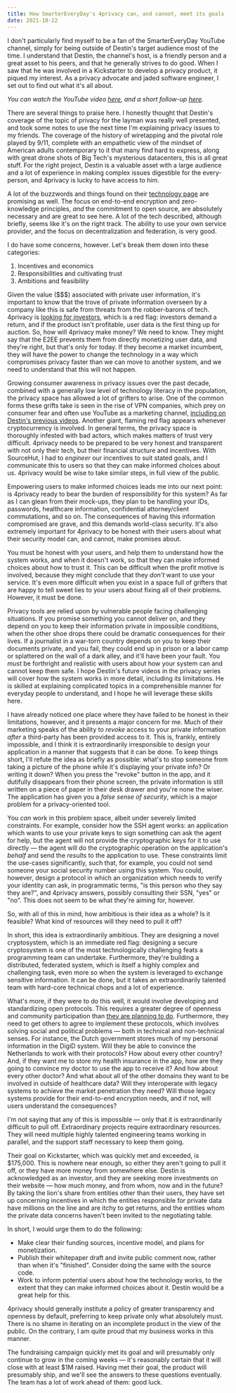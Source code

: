 ```yaml
---
title: How SmarterEveryDay's 4privacy can, and cannot, meet its goals
date: 2021-10-22
---
```


I don't particularly find myself to be a fan of the SmarterEveryDay YouTube
channel, simply for being outside of Destin's target audience most of the time.
I understand that Destin, the channel's host, is a friendly person and a great
asset to his peers, and that he generally strives to do good. When I saw that he
was involved in a Kickstarter to develop a privacy product, it piqued my
interest. As a privacy advocate and jaded software engineer, I set out to find
out what it's all about.

*You can watch the YouTube video [here][0], and a short follow-up [here][1].*

[0]: https://www.youtube.com/watch?v=KMtrY6lbjcY
[1]: https://www.youtube.com/watch?v=Hy6STq337qo

There are several things to praise here. I honestly thought that Destin's
coverage of the topic of privacy for the layman was really well presented, and
took some notes to use the next time I'm explaining privacy issues to my
friends. The coverage of the history of wiretapping and the pivotal role played
by 9/11, complete with an empathetic view of the mindset of American adults
contemporary to it that many find hard to express, along with great drone shots
of Big Tech's mysterious datacenters, this is all great stuff. For the right
project, Destin is a valuable asset with a large audience and a lot of
experience in making complex issues digestible for the every-person, and
4privacy is lucky to have access to him.

A lot of the buzzwords and things found on their [technology page][2] are
promising as well. The focus on end-to-end encryption and zero-knowledge
principles, *and* the commitment to open source, are absolutely necessary and
are great to see here. A lot of the tech described, although briefly, seems like
it's on the right track. The ability to use your own service provider, and the
focus on decentralization and federation, is very good.

[2]: https://4privacy.com/our-technology/

I do have some concerns, however. Let's break them down into these categories:

1. Incentives and economics
2. Responsibilities and cultivating trust
3. Ambitions and feasibility

Given the value ($$$) associated with private user information, it's important
to know that the trove of private information overseen by a company like this is
safe from threats from the robber-barons of tech. 4privacy is [looking for
investors][3], which is a red flag: investors demand a return, and if the
product isn't profitable, user data is the first thing up for auction. So, how
will 4privacy make money? We need to know. They might say that the E2EE prevents
them from directly monetizing user data, and they're right, but that's only for
today. If they become a market incumbent, they will have the power to change the
technology in a way which compromises privacy faster than we can move to another
system, and we need to understand that this will not happen.

[3]: https://4privacy.com/contact-us/

Growing consumer awareness in privacy issues over the past decade, combined with
a generally low level of technology literacy in the population, the privacy
space has allowed a lot of grifters to arise. One of the common forms these
grifts take is seen in the rise of VPN companies, which prey on consumer fear
and often use YouTube as a marketing channel, [including on Destin's previous
videos][4]. Another giant, flaming red flag appears whenever cryptocurrency is
involved. In general terms, the privacy space is thoroughly infested with bad
actors, which makes matters of trust very difficult. 4privacy needs to be
prepared to be very honest and transparent with not only their tech, but their
financial structure and incentives. With SourceHut, I had to *engineer* our
incentives to suit stated goals, and I communicate this to users so that they
can make informed choices about us. 4privacy would be wise to take similar
steps, in full view of the public.

[4]: https://www.youtube.com/watch?v=OdPoVi_h0r0

Empowering users to make informed choices leads me into our next point: is
4privacy ready to bear the burden of responsibility for this system? As far as I
can glean from their mock-ups, they plan to be handling your IDs, passwords,
healthcare information, confidential attorney/client commutations, and so on.
The consequences of having this information compromised are grave, and this
demands world-class security. It's also extremely important for 4privacy to be
honest with their users about what their security model can, and cannot, make
promises about.

You must be honest with your users, and help them to understand how the system
works, and when it doesn't work, so that they can make informed choices about
how to trust it. This can be difficult when the profit motive is involved,
because they might conclude that they *don't* want to use your service. It's
even more difficult when you exist in a space full of grifters that are happy to
tell sweet lies to your users about fixing all of their problems. However, it
must be done.

Privacy tools are relied upon by vulnerable people facing challenging
situations. If you promise something you cannot deliver on, and they depend on
you to keep their information private in impossible conditions, when the other
shoe drops there could be dramatic consequences for their lives. If a journalist
in a war-torn country depends on you to keep their documents private, and you
fail, they could end up in prison or a labor camp or splattered on the wall of a
dark alley, and it'll have been your fault. You *must* be forthright and
realistic with users about how your system can and cannot keep them safe. I hope
Destin's future videos in the privacy series will cover how the system works in
more detail, including its limitations. He is skilled at explaining complicated
topics in a comprehensible manner for everyday people to understand, and I hope
he will leverage these skills here.

I have already noticed one place where they have failed to be honest in their
limitations, however, and it presents a major concern for me. Much of their
marketing speaks of the ability to *revoke* access to your private information
*after* a third-party has been provided access to it. This is, frankly, entirely
impossible, and I think it is extraordinarily irresponsible to design your
application in a manner that suggests that it can be done. To keep things short,
I'll refute the idea as briefly as possible: what's to stop someone from taking
a picture of the phone while it's displaying your private info? Or writing it
down? When you press the "revoke" button in the app, and it dutifully disappears
from their phone screen, the private information is still written on a piece of
paper in their desk drawer and you're none the wiser. The application has given
you a *false sense of security*, which is a major problem for a privacy-oriented
tool.

You *can* work in this problem space, albeit under severely limited constraints.
For example, consider how the SSH agent works: an application which wants to use
your private keys to sign something can ask the agent for help, but the agent
will not provide the cryptographic keys for it to use directly &mdash; the agent
will do the cryptographic operation on the application's *behalf* and send the
*results* to the application to use. These constraints limit the use-cases
significantly, such that, for example, you could not send someone your social
security number using this system. You could, however, design a protocol in
which an organization which needs to verify your identity can ask, in
programmatic terms, "is this person who they say they are?", and 4privacy
answers, possibly consulting their SSN, "yes" or "no". This does not seem to be
what they're aiming for, however.

So, with all of this in mind, how ambitious is their idea as a whole? Is it
feasible? What kind of resources will they need to pull it off?

In short, this idea is extraordinarily ambitious. They are designing a novel
cryptosystem, which is an immediate red flag: designing a secure cryptosystem is
one of the most technologically challenging feats a programming team can
undertake. Furthermore, they're building a distributed, federated system, which
is itself a highly complex and challenging task, even more so when the system is
leveraged to exchange sensitive information. It can be done, but it takes an
extraordinarily talented team with hard-core technical chops and a lot of
experience.

What's more, if they were to do this well, it would involve developing and
standardizing open protocols. This requires a greater degree of openness and
community participation than [they are planning to do][5]. Furthermore, they
need to get others to agree to implement these protocols, which involves solving
social and political problems &mdash; both in technical and non-technical
senses. For instance, the Dutch government stores much of my personal
information in the DigiD system. Will they be able to convince the Netherlands
to work with their protocols? How about every other country? And, if they want
me to store my health insurance in the app, how are they going to convince my
doctor to use the app to receive it? And how about every other doctor? And what
about all of the other domains they want to be involved in outside of healthcare
data? Will they interoperate with legacy systems to achieve the market
penetration they need? Will those legacy systems provide for their end-to-end
encryption needs, and if not, will users understand the consequences?

[5]: https://github.com/4PrivacyEngine/4PrivacyEngine-Core

I'm not saying that any of this is impossible &mdash; only that it is
extraordinarily difficult to pull off. Extraordinary projects require
extraordinary resources.  They will need multiple highly talented engineering
teams working in parallel, and the support staff necessary to keep them going.

Their goal on Kickstarter, which was quickly met and exceeded, is $175,000. This
is nowhere near enough, so either they aren't going to pull it off, or they have
more money from somewhere else. Destin is acknowledged as an investor, and they
are seeking more investments on their website &mdash; how much money, and from
whom, now and in the future? By taking the lion's share from entities other than
their users, they have set up concerning incentives in which the entities
responsible for private data have millions on the line and are itchy to get
returns, and the entities whom the private data concerns haven't been invited to
the negotiating table.

In short, I would urge them to do the following:

- Make clear their funding sources, incentive model, and plans for monetization.
- Publish their whitepaper draft and invite public comment now, rather than when
  it's "finished". Consider doing the same with the source code.
- Work to inform potential users about how the technology works, to the extent
  that they can make informed choices about it. Destin would be a great help for
  this.

4privacy should generally institute a policy of greater transparency and
openness by default, preferring to keep private only what absolutely must. There
is no shame in iterating on an incomplete product in the view of the public. On
the contrary, I am quite proud that my business works in this manner.

The fundraising campaign quickly met its goal and will presumably only continue
to grow in the coming weeks &mdash; it's reasonably certain that it will close
with at least $1M raised. Having met their goal, the product will presumably
ship, and we'll see the answers to these questions eventually. The team has a
lot of work ahead of them: good luck.
